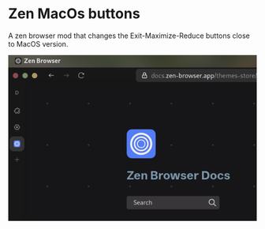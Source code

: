 # Zen MacOs buttons
A zen browser mod that changes the Exit-Maximize-Reduce buttons close to MacOS version.

![01](screen.png)

